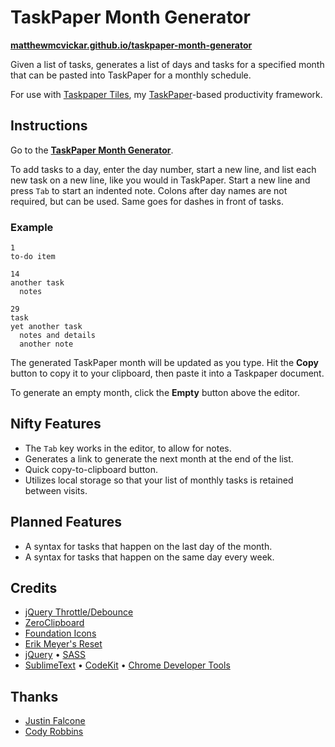 # TaskPaper Month Generator

**[matthewmcvickar.github.io/taskpaper-month-generator](http://matthewmcvickar.github.io/taskpaper-month-generator)**

Given a list of tasks, generates a list of days and tasks for a specified month that can be pasted into TaskPaper for a monthly schedule.

For use with [Taskpaper Tiles](https://github.com/matthewmcvickar/taskpapertiles), my [TaskPaper](http://www.hogbaysoftware.com/products/taskpaper)-based productivity framework.


## Instructions

Go to the **[TaskPaper Month Generator](http://matthewmcvickar.github.io/taskpaper-month-generator)**.

To add tasks to a day, enter the day number, start a new line, and list each new task on a new line, like you would in TaskPaper. Start a new line and press `Tab` to start an indented note. Colons after day names are not required, but can be used. Same goes for dashes in front of tasks.

### Example

```
1
to-do item

14
another task
  notes

29
task
yet another task
  notes and details
  another note
```

The generated TaskPaper month will be updated as you type. Hit the **Copy** button to copy it to your clipboard, then paste it into a Taskpaper document.

To generate an empty month, click the **Empty** button above the editor.


## Nifty Features

- The `Tab` key works in the editor, to allow for notes.
- Generates a link to generate the next month at the end of the list.
- Quick copy-to-clipboard button.
- Utilizes local storage so that your list of monthly tasks is retained between visits.


## Planned Features

- A syntax for tasks that happen on the last day of the month.
- A syntax for tasks that happen on the same day every week.


## Credits

- [jQuery Throttle/Debounce](http://benalman.com/projects/jquery-throttle-debounce-plugin/)
- [ZeroClipboard](http://zeroclipboard.org/)
- [Foundation Icons](http://zurb.com/playground/foundation-icon-fonts-3)
- [Erik Meyer's Reset](http://meyerweb.com/eric/tools/css/reset/)
- [jQuery](http://jquery.com/) • [SASS](http://sass-lang.com/)
- [SublimeText](http://www.sublimetext.com/) • [CodeKit](https://incident57.com/codekit/) • [Chrome Developer Tools](https://developer.chrome.com/devtools)


## Thanks

- [Justin Falcone](http://justinfalcone.com)
- [Cody Robbins](http://twitter.com/codyrobbins)
